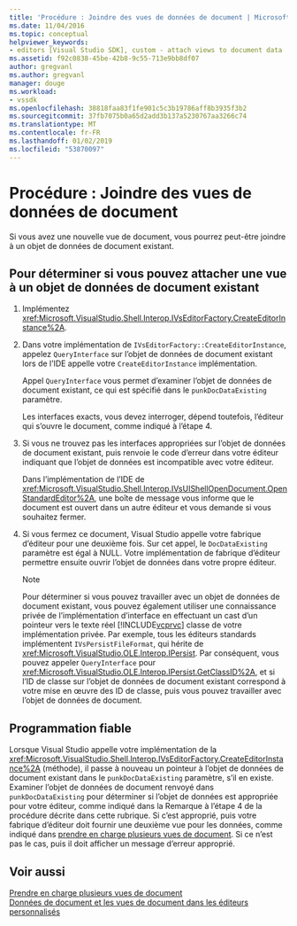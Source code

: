 ```yaml
---
title: 'Procédure : Joindre des vues de données de document | Microsoft Docs'
ms.date: 11/04/2016
ms.topic: conceptual
helpviewer_keywords:
- editors [Visual Studio SDK], custom - attach views to document data
ms.assetid: f92c0838-45be-42b8-9c55-713e9bb8df07
author: gregvanl
ms.author: gregvanl
manager: douge
ms.workload:
- vssdk
ms.openlocfilehash: 38818faa83f1fe901c5c3b19786aff8b3935f3b2
ms.sourcegitcommit: 37fb7075b0a65d2add3b137a5230767aa3266c74
ms.translationtype: MT
ms.contentlocale: fr-FR
ms.lasthandoff: 01/02/2019
ms.locfileid: "53870097"
---
```

# <a name="how-to-attach-views-to-document-data"></a>Procédure : Joindre des vues de données de document
Si vous avez une nouvelle vue de document, vous pourrez peut-être joindre à un objet de données de document existant.  
  
## <a name="to-determine-if-you-can-attach-a-view-to-an-existing-document-data-object"></a>Pour déterminer si vous pouvez attacher une vue à un objet de données de document existant  
  
1. Implémentez <xref:Microsoft.VisualStudio.Shell.Interop.IVsEditorFactory.CreateEditorInstance%2A>.  
  
2. Dans votre implémentation de `IVsEditorFactory::CreateEditorInstance`, appelez `QueryInterface` sur l’objet de données de document existant lors de l’IDE appelle votre `CreateEditorInstance` implémentation.  
  
    Appel `QueryInterface` vous permet d’examiner l’objet de données de document existant, ce qui est spécifié dans le `punkDocDataExisting` paramètre.  
  
    Les interfaces exacts, vous devez interroger, dépend toutefois, l’éditeur qui s’ouvre le document, comme indiqué à l’étape 4.  
  
3. Si vous ne trouvez pas les interfaces appropriées sur l’objet de données de document existant, puis renvoie le code d’erreur dans votre éditeur indiquant que l’objet de données est incompatible avec votre éditeur.  
  
    Dans l’implémentation de l’IDE de <xref:Microsoft.VisualStudio.Shell.Interop.IVsUIShellOpenDocument.OpenStandardEditor%2A>, une boîte de message vous informe que le document est ouvert dans un autre éditeur et vous demande si vous souhaitez fermer.  
  
4. Si vous fermez ce document, Visual Studio appelle votre fabrique d’éditeur pour une deuxième fois. Sur cet appel, le `DocDataExisting` paramètre est égal à NULL. Votre implémentation de fabrique d’éditeur permettre ensuite ouvrir l’objet de données dans votre propre éditeur.  
  
   > [!NOTE]
   >  Pour déterminer si vous pouvez travailler avec un objet de données de document existant, vous pouvez également utiliser une connaissance privée de l’implémentation d’interface en effectuant un cast d’un pointeur vers le texte réel [!INCLUDE[vcprvc](../code-quality/includes/vcprvc_md.md)] classe de votre implémentation privée. Par exemple, tous les éditeurs standards implémentent `IVsPersistFileFormat`, qui hérite de <xref:Microsoft.VisualStudio.OLE.Interop.IPersist>. Par conséquent, vous pouvez appeler `QueryInterface` pour <xref:Microsoft.VisualStudio.OLE.Interop.IPersist.GetClassID%2A>, et si l’ID de classe sur l’objet de données de document existant correspond à votre mise en œuvre des ID de classe, puis vous pouvez travailler avec l’objet de données de document.  
  
## <a name="robust-programming"></a>Programmation fiable  
 Lorsque Visual Studio appelle votre implémentation de la <xref:Microsoft.VisualStudio.Shell.Interop.IVsEditorFactory.CreateEditorInstance%2A> (méthode), il passe à nouveau un pointeur à l’objet de données de document existant dans le `punkDocDataExisting` paramètre, s’il en existe. Examiner l’objet de données de document renvoyé dans `punkDocDataExisting` pour déterminer si l’objet de données est appropriée pour votre éditeur, comme indiqué dans la Remarque à l’étape 4 de la procédure décrite dans cette rubrique. Si c’est approprié, puis votre fabrique d’éditeur doit fournir une deuxième vue pour les données, comme indiqué dans [prendre en charge plusieurs vues de document](../extensibility/supporting-multiple-document-views.md). Si ce n’est pas le cas, puis il doit afficher un message d’erreur approprié.  
  
## <a name="see-also"></a>Voir aussi  
 [Prendre en charge plusieurs vues de document](../extensibility/supporting-multiple-document-views.md)   
 [Données de document et les vues de document dans les éditeurs personnalisés](../extensibility/document-data-and-document-view-in-custom-editors.md)